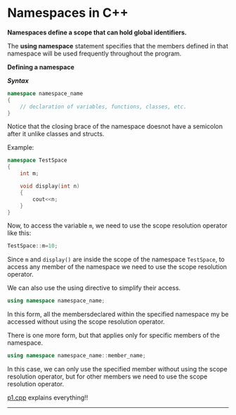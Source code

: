 # Namespaces in C++


**Namespaces define a scope that can hold global identifiers.**


The **using namespace** statement specifies that the members defined in that namespace will be used frequently throughout the program.


**Defining a namespace**

**_Syntax_**

```c++
namespace namespace_name
{
	// declaration of variables, functions, classes, etc.
}
```
Notice that the closing brace of the namespace doesnot have a semicolon after it unlike classes and structs.


Example:

```c++
namespace TestSpace
{
	int m;

	void display(int n)
	{
		cout<<n;
	}
}
```


Now, to access the variable `m`, we need to use the scope resolution operator like this:

```c++
TestSpace::m=10;
```

Since `m` and `display()` are inside the scope of the namespace `TestSpace`, to access any member of the namespace we need to use the scope resolution operator.

We can also use the using directive to simplify their access.

```c++
using namespace namespace_name;
```
In this form, all the membersdeclared within the specified namespace my be accessed without using the scope resolution operator.


There is one more form, but that applies only for specific members of the namespace.

```c++
using namespace namespace_name::member_name;
```
In this case, we can only use the specified member without using the scope resolution operator, but for other members we need to use the scope resolution operator.

[p1.cpp](https://github.com/C0DER11101/CPPNotesAndPrograms/blob/master/Namespaces/NewDataTypes/namespaces/p1.cpp) explains everything!!

---
